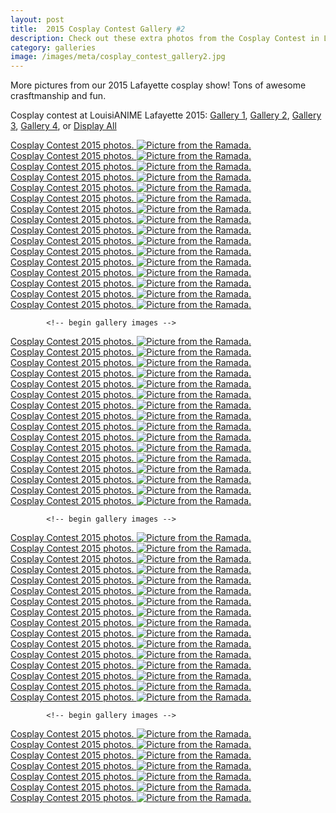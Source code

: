 ```yaml
---
layout: post
title:  2015 Cosplay Contest Gallery #2
description: Check out these extra photos from the Cosplay Contest in Lafayate 2015! More photos of fantastic cosplay and fun.
category: galleries
image: /images/meta/cosplay_contest_gallery2.jpg
---
```

<section class="portfolio">
	<div class="row">
		<div class="col-md-12">
			<p>More pictures from our 2015 Lafayette cosplay show! Tons of awesome crasftmanship and fun.</p>
		    <p class="portfolioFilter text-center">Cosplay contest at LouisiANIME Lafayette 2015: <a href="javascript:;" data-filter="gallery1">Gallery 1</a>, <a href="javascript:;" data-filter="gallery2">Gallery 2</a>, <a href="javascript:;" data-filter="gallery3">Gallery 3</a>, <a href="javascript:;" data-filter="gallery4">Gallery 4</a>, or <a href="javascript:;" data-filter="all">Display All</a>
		    </p>
		</div>
		<div class="col-md-12 mg-bt-80">
		    <div class="row portfolioContainer  text-center">
		    <!-- begin gallery images -->
<div class="col-md-4 col-xs-6 portfolio-item gallery1">
<a data-lightbox="gallery1" href="/images/gallery/cosplay_contest2_gallery1/Louisianime_2015_Cosplay_Contest_101.jpg" title="Picture from the Ramada.">
<span class="project-hover">
<span>Cosplay Contest 2015 photos.
</span>
</span>
<img src="/images/gallery/cosplay_contest2_gallery1_thumbs/Louisianime_2015_Cosplay_Contest_101.jpg" alt="Picture from the Ramada." />
</a>
</div>
<div class="col-md-4 col-xs-6 portfolio-item gallery1">
<a data-lightbox="gallery1" href="/images/gallery/cosplay_contest2_gallery1/Louisianime_2015_Cosplay_Contest_110.jpg" title="Picture from the Ramada.">
<span class="project-hover">
<span>Cosplay Contest 2015 photos.
</span>
</span>
<img src="/images/gallery/cosplay_contest2_gallery1_thumbs/Louisianime_2015_Cosplay_Contest_110.jpg" alt="Picture from the Ramada." />
</a>
</div>
<div class="col-md-4 col-xs-6 portfolio-item gallery1">
<a data-lightbox="gallery1" href="/images/gallery/cosplay_contest2_gallery1/Louisianime_2015_Cosplay_Contest_111.jpg" title="Picture from the Ramada.">
<span class="project-hover">
<span>Cosplay Contest 2015 photos.
</span>
</span>
<img src="/images/gallery/cosplay_contest2_gallery1_thumbs/Louisianime_2015_Cosplay_Contest_111.jpg" alt="Picture from the Ramada." />
</a>
</div>
<div class="col-md-4 col-xs-6 portfolio-item gallery1">
<a data-lightbox="gallery1" href="/images/gallery/cosplay_contest2_gallery1/Louisianime_2015_Cosplay_Contest_121.jpg" title="Picture from the Ramada.">
<span class="project-hover">
<span>Cosplay Contest 2015 photos.
</span>
</span>
<img src="/images/gallery/cosplay_contest2_gallery1_thumbs/Louisianime_2015_Cosplay_Contest_121.jpg" alt="Picture from the Ramada." />
</a>
</div>
<div class="col-md-4 col-xs-6 portfolio-item gallery1">
<a data-lightbox="gallery1" href="/images/gallery/cosplay_contest2_gallery1/Louisianime_2015_Cosplay_Contest_131.jpg" title="Picture from the Ramada.">
<span class="project-hover">
<span>Cosplay Contest 2015 photos.
</span>
</span>
<img src="/images/gallery/cosplay_contest2_gallery1_thumbs/Louisianime_2015_Cosplay_Contest_131.jpg" alt="Picture from the Ramada." />
</a>
</div>
<div class="col-md-4 col-xs-6 portfolio-item gallery1">
<a data-lightbox="gallery1" href="/images/gallery/cosplay_contest2_gallery1/Louisianime_2015_Cosplay_Contest_141.jpg" title="Picture from the Ramada.">
<span class="project-hover">
<span>Cosplay Contest 2015 photos.
</span>
</span>
<img src="/images/gallery/cosplay_contest2_gallery1_thumbs/Louisianime_2015_Cosplay_Contest_141.jpg" alt="Picture from the Ramada." />
</a>
</div>
<div class="col-md-4 col-xs-6 portfolio-item gallery1">
<a data-lightbox="gallery1" href="/images/gallery/cosplay_contest2_gallery1/Louisianime_2015_Cosplay_Contest_151.jpg" title="Picture from the Ramada.">
<span class="project-hover">
<span>Cosplay Contest 2015 photos.
</span>
</span>
<img src="/images/gallery/cosplay_contest2_gallery1_thumbs/Louisianime_2015_Cosplay_Contest_151.jpg" alt="Picture from the Ramada." />
</a>
</div>
<div class="col-md-4 col-xs-6 portfolio-item gallery1">
<a data-lightbox="gallery1" href="/images/gallery/cosplay_contest2_gallery1/Louisianime_2015_Cosplay_Contest_161.jpg" title="Picture from the Ramada.">
<span class="project-hover">
<span>Cosplay Contest 2015 photos.
</span>
</span>
<img src="/images/gallery/cosplay_contest2_gallery1_thumbs/Louisianime_2015_Cosplay_Contest_161.jpg" alt="Picture from the Ramada." />
</a>
</div>
<div class="col-md-4 col-xs-6 portfolio-item gallery1">
<a data-lightbox="gallery1" href="/images/gallery/cosplay_contest2_gallery1/Louisianime_2015_Cosplay_Contest_210.jpg" title="Picture from the Ramada.">
<span class="project-hover">
<span>Cosplay Contest 2015 photos.
</span>
</span>
<img src="/images/gallery/cosplay_contest2_gallery1_thumbs/Louisianime_2015_Cosplay_Contest_210.jpg" alt="Picture from the Ramada." />
</a>
</div>
<div class="col-md-4 col-xs-6 portfolio-item gallery1">
<a data-lightbox="gallery1" href="/images/gallery/cosplay_contest2_gallery1/Louisianime_2015_Cosplay_Contest_39.jpg" title="Picture from the Ramada.">
<span class="project-hover">
<span>Cosplay Contest 2015 photos.
</span>
</span>
<img src="/images/gallery/cosplay_contest2_gallery1_thumbs/Louisianime_2015_Cosplay_Contest_39.jpg" alt="Picture from the Ramada." />
</a>
</div>
<div class="col-md-4 col-xs-6 portfolio-item gallery1">
<a data-lightbox="gallery1" href="/images/gallery/cosplay_contest2_gallery1/Louisianime_2015_Cosplay_Contest_41.jpg" title="Picture from the Ramada.">
<span class="project-hover">
<span>Cosplay Contest 2015 photos.
</span>
</span>
<img src="/images/gallery/cosplay_contest2_gallery1_thumbs/Louisianime_2015_Cosplay_Contest_41.jpg" alt="Picture from the Ramada." />
</a>
</div>
<div class="col-md-4 col-xs-6 portfolio-item gallery1">
<a data-lightbox="gallery1" href="/images/gallery/cosplay_contest2_gallery1/Louisianime_2015_Cosplay_Contest_51.jpg" title="Picture from the Ramada.">
<span class="project-hover">
<span>Cosplay Contest 2015 photos.
</span>
</span>
<img src="/images/gallery/cosplay_contest2_gallery1_thumbs/Louisianime_2015_Cosplay_Contest_51.jpg" alt="Picture from the Ramada." />
</a>
</div>
<div class="col-md-4 col-xs-6 portfolio-item gallery1">
<a data-lightbox="gallery1" href="/images/gallery/cosplay_contest2_gallery1/Louisianime_2015_Cosplay_Contest_61.jpg" title="Picture from the Ramada.">
<span class="project-hover">
<span>Cosplay Contest 2015 photos.
</span>
</span>
<img src="/images/gallery/cosplay_contest2_gallery1_thumbs/Louisianime_2015_Cosplay_Contest_61.jpg" alt="Picture from the Ramada." />
</a>
</div>
<div class="col-md-4 col-xs-6 portfolio-item gallery1">
<a data-lightbox="gallery1" href="/images/gallery/cosplay_contest2_gallery1/Louisianime_2015_Cosplay_Contest_71.jpg" title="Picture from the Ramada.">
<span class="project-hover">
<span>Cosplay Contest 2015 photos.
</span>
</span>
<img src="/images/gallery/cosplay_contest2_gallery1_thumbs/Louisianime_2015_Cosplay_Contest_71.jpg" alt="Picture from the Ramada." />
</a>
</div>
<div class="col-md-4 col-xs-6 portfolio-item gallery1">
<a data-lightbox="gallery1" href="/images/gallery/cosplay_contest2_gallery1/Louisianime_2015_Cosplay_Contest_81.jpg" title="Picture from the Ramada.">
<span class="project-hover">
<span>Cosplay Contest 2015 photos.
</span>
</span>
<img src="/images/gallery/cosplay_contest2_gallery1_thumbs/Louisianime_2015_Cosplay_Contest_81.jpg" alt="Picture from the Ramada." />
</a>
</div>
<div class="col-md-4 col-xs-6 portfolio-item gallery1">
<a data-lightbox="gallery1" href="/images/gallery/cosplay_contest2_gallery1/Louisianime_2015_Cosplay_Contest_91.jpg" title="Picture from the Ramada.">
<span class="project-hover">
<span>Cosplay Contest 2015 photos.
</span>
</span>
<img src="/images/gallery/cosplay_contest2_gallery1_thumbs/Louisianime_2015_Cosplay_Contest_91.jpg" alt="Picture from the Ramada." />
</a>
</div>
<!-- end gallery images -->

		    <!-- begin gallery images -->
<div class="col-md-4 col-xs-6 portfolio-item gallery2">
<a data-lightbox="gallery2" href="/images/gallery/cosplay_contest2_gallery2/Louisianime_2015_Cosplay_Contest_171.jpg" title="Picture from the Ramada.">
<span class="project-hover">
<span>Cosplay Contest 2015 photos.
</span>
</span>
<img src="/images/gallery/cosplay_contest2_gallery2_thumbs/Louisianime_2015_Cosplay_Contest_171.jpg" alt="Picture from the Ramada." />
</a>
</div>
<div class="col-md-4 col-xs-6 portfolio-item gallery2">
<a data-lightbox="gallery2" href="/images/gallery/cosplay_contest2_gallery2/Louisianime_2015_Cosplay_Contest_181.jpg" title="Picture from the Ramada.">
<span class="project-hover">
<span>Cosplay Contest 2015 photos.
</span>
</span>
<img src="/images/gallery/cosplay_contest2_gallery2_thumbs/Louisianime_2015_Cosplay_Contest_181.jpg" alt="Picture from the Ramada." />
</a>
</div>
<div class="col-md-4 col-xs-6 portfolio-item gallery2">
<a data-lightbox="gallery2" href="/images/gallery/cosplay_contest2_gallery2/Louisianime_2015_Cosplay_Contest_191.jpg" title="Picture from the Ramada.">
<span class="project-hover">
<span>Cosplay Contest 2015 photos.
</span>
</span>
<img src="/images/gallery/cosplay_contest2_gallery2_thumbs/Louisianime_2015_Cosplay_Contest_191.jpg" alt="Picture from the Ramada." />
</a>
</div>
<div class="col-md-4 col-xs-6 portfolio-item gallery2">
<a data-lightbox="gallery2" href="/images/gallery/cosplay_contest2_gallery2/Louisianime_2015_Cosplay_Contest_201.jpg" title="Picture from the Ramada.">
<span class="project-hover">
<span>Cosplay Contest 2015 photos.
</span>
</span>
<img src="/images/gallery/cosplay_contest2_gallery2_thumbs/Louisianime_2015_Cosplay_Contest_201.jpg" alt="Picture from the Ramada." />
</a>
</div>
<div class="col-md-4 col-xs-6 portfolio-item gallery2">
<a data-lightbox="gallery2" href="/images/gallery/cosplay_contest2_gallery2/Louisianime_2015_Cosplay_Contest_211.jpg" title="Picture from the Ramada.">
<span class="project-hover">
<span>Cosplay Contest 2015 photos.
</span>
</span>
<img src="/images/gallery/cosplay_contest2_gallery2_thumbs/Louisianime_2015_Cosplay_Contest_211.jpg" alt="Picture from the Ramada." />
</a>
</div>
<div class="col-md-4 col-xs-6 portfolio-item gallery2">
<a data-lightbox="gallery2" href="/images/gallery/cosplay_contest2_gallery2/Louisianime_2015_Cosplay_Contest_221.jpg" title="Picture from the Ramada.">
<span class="project-hover">
<span>Cosplay Contest 2015 photos.
</span>
</span>
<img src="/images/gallery/cosplay_contest2_gallery2_thumbs/Louisianime_2015_Cosplay_Contest_221.jpg" alt="Picture from the Ramada." />
</a>
</div>
<div class="col-md-4 col-xs-6 portfolio-item gallery2">
<a data-lightbox="gallery2" href="/images/gallery/cosplay_contest2_gallery2/Louisianime_2015_Cosplay_Contest_231.jpg" title="Picture from the Ramada.">
<span class="project-hover">
<span>Cosplay Contest 2015 photos.
</span>
</span>
<img src="/images/gallery/cosplay_contest2_gallery2_thumbs/Louisianime_2015_Cosplay_Contest_231.jpg" alt="Picture from the Ramada." />
</a>
</div>
<div class="col-md-4 col-xs-6 portfolio-item gallery2">
<a data-lightbox="gallery2" href="/images/gallery/cosplay_contest2_gallery2/Louisianime_2015_Cosplay_Contest_241.jpg" title="Picture from the Ramada.">
<span class="project-hover">
<span>Cosplay Contest 2015 photos.
</span>
</span>
<img src="/images/gallery/cosplay_contest2_gallery2_thumbs/Louisianime_2015_Cosplay_Contest_241.jpg" alt="Picture from the Ramada." />
</a>
</div>
<div class="col-md-4 col-xs-6 portfolio-item gallery2">
<a data-lightbox="gallery2" href="/images/gallery/cosplay_contest2_gallery2/Louisianime_2015_Cosplay_Contest_251.jpg" title="Picture from the Ramada.">
<span class="project-hover">
<span>Cosplay Contest 2015 photos.
</span>
</span>
<img src="/images/gallery/cosplay_contest2_gallery2_thumbs/Louisianime_2015_Cosplay_Contest_251.jpg" alt="Picture from the Ramada." />
</a>
</div>
<div class="col-md-4 col-xs-6 portfolio-item gallery2">
<a data-lightbox="gallery2" href="/images/gallery/cosplay_contest2_gallery2/Louisianime_2015_Cosplay_Contest_261.jpg" title="Picture from the Ramada.">
<span class="project-hover">
<span>Cosplay Contest 2015 photos.
</span>
</span>
<img src="/images/gallery/cosplay_contest2_gallery2_thumbs/Louisianime_2015_Cosplay_Contest_261.jpg" alt="Picture from the Ramada." />
</a>
</div>
<div class="col-md-4 col-xs-6 portfolio-item gallery2">
<a data-lightbox="gallery2" href="/images/gallery/cosplay_contest2_gallery2/Louisianime_2015_Cosplay_Contest_271.jpg" title="Picture from the Ramada.">
<span class="project-hover">
<span>Cosplay Contest 2015 photos.
</span>
</span>
<img src="/images/gallery/cosplay_contest2_gallery2_thumbs/Louisianime_2015_Cosplay_Contest_271.jpg" alt="Picture from the Ramada." />
</a>
</div>
<div class="col-md-4 col-xs-6 portfolio-item gallery2">
<a data-lightbox="gallery2" href="/images/gallery/cosplay_contest2_gallery2/Louisianime_2015_Cosplay_Contest_281.jpg" title="Picture from the Ramada.">
<span class="project-hover">
<span>Cosplay Contest 2015 photos.
</span>
</span>
<img src="/images/gallery/cosplay_contest2_gallery2_thumbs/Louisianime_2015_Cosplay_Contest_281.jpg" alt="Picture from the Ramada." />
</a>
</div>
<div class="col-md-4 col-xs-6 portfolio-item gallery2">
<a data-lightbox="gallery2" href="/images/gallery/cosplay_contest2_gallery2/Louisianime_2015_Cosplay_Contest_291.jpg" title="Picture from the Ramada.">
<span class="project-hover">
<span>Cosplay Contest 2015 photos.
</span>
</span>
<img src="/images/gallery/cosplay_contest2_gallery2_thumbs/Louisianime_2015_Cosplay_Contest_291.jpg" alt="Picture from the Ramada." />
</a>
</div>
<div class="col-md-4 col-xs-6 portfolio-item gallery2">
<a data-lightbox="gallery2" href="/images/gallery/cosplay_contest2_gallery2/Louisianime_2015_Cosplay_Contest_301.jpg" title="Picture from the Ramada.">
<span class="project-hover">
<span>Cosplay Contest 2015 photos.
</span>
</span>
<img src="/images/gallery/cosplay_contest2_gallery2_thumbs/Louisianime_2015_Cosplay_Contest_301.jpg" alt="Picture from the Ramada." />
</a>
</div>
<div class="col-md-4 col-xs-6 portfolio-item gallery2">
<a data-lightbox="gallery2" href="/images/gallery/cosplay_contest2_gallery2/Louisianime_2015_Cosplay_Contest_311.jpg" title="Picture from the Ramada.">
<span class="project-hover">
<span>Cosplay Contest 2015 photos.
</span>
</span>
<img src="/images/gallery/cosplay_contest2_gallery2_thumbs/Louisianime_2015_Cosplay_Contest_311.jpg" alt="Picture from the Ramada." />
</a>
</div>
<div class="col-md-4 col-xs-6 portfolio-item gallery2">
<a data-lightbox="gallery2" href="/images/gallery/cosplay_contest2_gallery2/Louisianime_2015_Cosplay_Contest_321.jpg" title="Picture from the Ramada.">
<span class="project-hover">
<span>Cosplay Contest 2015 photos.
</span>
</span>
<img src="/images/gallery/cosplay_contest2_gallery2_thumbs/Louisianime_2015_Cosplay_Contest_321.jpg" alt="Picture from the Ramada." />
</a>
</div>
<!-- end gallery images -->

		    <!-- begin gallery images -->
<div class="col-md-4 col-xs-6 portfolio-item gallery3">
<a data-lightbox="gallery3" href="/images/gallery/cosplay_contest2_gallery3/Louisianime_2015_Cosplay_Contest_331.jpg" title="Picture from the Ramada.">
<span class="project-hover">
<span>Cosplay Contest 2015 photos.
</span>
</span>
<img src="/images/gallery/cosplay_contest2_gallery3_thumbs/Louisianime_2015_Cosplay_Contest_331.jpg" alt="Picture from the Ramada." />
</a>
</div>
<div class="col-md-4 col-xs-6 portfolio-item gallery3">
<a data-lightbox="gallery3" href="/images/gallery/cosplay_contest2_gallery3/Louisianime_2015_Cosplay_Contest_341.jpg" title="Picture from the Ramada.">
<span class="project-hover">
<span>Cosplay Contest 2015 photos.
</span>
</span>
<img src="/images/gallery/cosplay_contest2_gallery3_thumbs/Louisianime_2015_Cosplay_Contest_341.jpg" alt="Picture from the Ramada." />
</a>
</div>
<div class="col-md-4 col-xs-6 portfolio-item gallery3">
<a data-lightbox="gallery3" href="/images/gallery/cosplay_contest2_gallery3/Louisianime_2015_Cosplay_Contest_351.jpg" title="Picture from the Ramada.">
<span class="project-hover">
<span>Cosplay Contest 2015 photos.
</span>
</span>
<img src="/images/gallery/cosplay_contest2_gallery3_thumbs/Louisianime_2015_Cosplay_Contest_351.jpg" alt="Picture from the Ramada." />
</a>
</div>
<div class="col-md-4 col-xs-6 portfolio-item gallery3">
<a data-lightbox="gallery3" href="/images/gallery/cosplay_contest2_gallery3/Louisianime_2015_Cosplay_Contest_361.jpg" title="Picture from the Ramada.">
<span class="project-hover">
<span>Cosplay Contest 2015 photos.
</span>
</span>
<img src="/images/gallery/cosplay_contest2_gallery3_thumbs/Louisianime_2015_Cosplay_Contest_361.jpg" alt="Picture from the Ramada." />
</a>
</div>
<div class="col-md-4 col-xs-6 portfolio-item gallery3">
<a data-lightbox="gallery3" href="/images/gallery/cosplay_contest2_gallery3/Louisianime_2015_Cosplay_Contest_371.jpg" title="Picture from the Ramada.">
<span class="project-hover">
<span>Cosplay Contest 2015 photos.
</span>
</span>
<img src="/images/gallery/cosplay_contest2_gallery3_thumbs/Louisianime_2015_Cosplay_Contest_371.jpg" alt="Picture from the Ramada." />
</a>
</div>
<div class="col-md-4 col-xs-6 portfolio-item gallery3">
<a data-lightbox="gallery3" href="/images/gallery/cosplay_contest2_gallery3/Louisianime_2015_Cosplay_Contest_381.jpg" title="Picture from the Ramada.">
<span class="project-hover">
<span>Cosplay Contest 2015 photos.
</span>
</span>
<img src="/images/gallery/cosplay_contest2_gallery3_thumbs/Louisianime_2015_Cosplay_Contest_381.jpg" alt="Picture from the Ramada." />
</a>
</div>
<div class="col-md-4 col-xs-6 portfolio-item gallery3">
<a data-lightbox="gallery3" href="/images/gallery/cosplay_contest2_gallery3/Louisianime_2015_Cosplay_Contest_391.jpg" title="Picture from the Ramada.">
<span class="project-hover">
<span>Cosplay Contest 2015 photos.
</span>
</span>
<img src="/images/gallery/cosplay_contest2_gallery3_thumbs/Louisianime_2015_Cosplay_Contest_391.jpg" alt="Picture from the Ramada." />
</a>
</div>
<div class="col-md-4 col-xs-6 portfolio-item gallery3">
<a data-lightbox="gallery3" href="/images/gallery/cosplay_contest2_gallery3/Louisianime_2015_Cosplay_Contest_40.jpg" title="Picture from the Ramada.">
<span class="project-hover">
<span>Cosplay Contest 2015 photos.
</span>
</span>
<img src="/images/gallery/cosplay_contest2_gallery3_thumbs/Louisianime_2015_Cosplay_Contest_40.jpg" alt="Picture from the Ramada." />
</a>
</div>
<div class="col-md-4 col-xs-6 portfolio-item gallery3">
<a data-lightbox="gallery3" href="/images/gallery/cosplay_contest2_gallery3/Louisianime_2015_Cosplay_Contest_411.jpg" title="Picture from the Ramada.">
<span class="project-hover">
<span>Cosplay Contest 2015 photos.
</span>
</span>
<img src="/images/gallery/cosplay_contest2_gallery3_thumbs/Louisianime_2015_Cosplay_Contest_411.jpg" alt="Picture from the Ramada." />
</a>
</div>
<div class="col-md-4 col-xs-6 portfolio-item gallery3">
<a data-lightbox="gallery3" href="/images/gallery/cosplay_contest2_gallery3/Louisianime_2015_Cosplay_Contest_42.jpg" title="Picture from the Ramada.">
<span class="project-hover">
<span>Cosplay Contest 2015 photos.
</span>
</span>
<img src="/images/gallery/cosplay_contest2_gallery3_thumbs/Louisianime_2015_Cosplay_Contest_42.jpg" alt="Picture from the Ramada." />
</a>
</div>
<div class="col-md-4 col-xs-6 portfolio-item gallery3">
<a data-lightbox="gallery3" href="/images/gallery/cosplay_contest2_gallery3/Louisianime_2015_Cosplay_Contest_43.jpg" title="Picture from the Ramada.">
<span class="project-hover">
<span>Cosplay Contest 2015 photos.
</span>
</span>
<img src="/images/gallery/cosplay_contest2_gallery3_thumbs/Louisianime_2015_Cosplay_Contest_43.jpg" alt="Picture from the Ramada." />
</a>
</div>
<div class="col-md-4 col-xs-6 portfolio-item gallery3">
<a data-lightbox="gallery3" href="/images/gallery/cosplay_contest2_gallery3/Louisianime_2015_Cosplay_Contest_44.jpg" title="Picture from the Ramada.">
<span class="project-hover">
<span>Cosplay Contest 2015 photos.
</span>
</span>
<img src="/images/gallery/cosplay_contest2_gallery3_thumbs/Louisianime_2015_Cosplay_Contest_44.jpg" alt="Picture from the Ramada." />
</a>
</div>
<div class="col-md-4 col-xs-6 portfolio-item gallery3">
<a data-lightbox="gallery3" href="/images/gallery/cosplay_contest2_gallery3/Louisianime_2015_Cosplay_Contest_45.jpg" title="Picture from the Ramada.">
<span class="project-hover">
<span>Cosplay Contest 2015 photos.
</span>
</span>
<img src="/images/gallery/cosplay_contest2_gallery3_thumbs/Louisianime_2015_Cosplay_Contest_45.jpg" alt="Picture from the Ramada." />
</a>
</div>
<div class="col-md-4 col-xs-6 portfolio-item gallery3">
<a data-lightbox="gallery3" href="/images/gallery/cosplay_contest2_gallery3/Louisianime_2015_Cosplay_Contest_46.jpg" title="Picture from the Ramada.">
<span class="project-hover">
<span>Cosplay Contest 2015 photos.
</span>
</span>
<img src="/images/gallery/cosplay_contest2_gallery3_thumbs/Louisianime_2015_Cosplay_Contest_46.jpg" alt="Picture from the Ramada." />
</a>
</div>
<div class="col-md-4 col-xs-6 portfolio-item gallery3">
<a data-lightbox="gallery3" href="/images/gallery/cosplay_contest2_gallery3/Louisianime_2015_Cosplay_Contest_47.jpg" title="Picture from the Ramada.">
<span class="project-hover">
<span>Cosplay Contest 2015 photos.
</span>
</span>
<img src="/images/gallery/cosplay_contest2_gallery3_thumbs/Louisianime_2015_Cosplay_Contest_47.jpg" alt="Picture from the Ramada." />
</a>
</div>
<div class="col-md-4 col-xs-6 portfolio-item gallery3">
<a data-lightbox="gallery3" href="/images/gallery/cosplay_contest2_gallery3/Louisianime_2015_Cosplay_Contest_48.jpg" title="Picture from the Ramada.">
<span class="project-hover">
<span>Cosplay Contest 2015 photos.
</span>
</span>
<img src="/images/gallery/cosplay_contest2_gallery3_thumbs/Louisianime_2015_Cosplay_Contest_48.jpg" alt="Picture from the Ramada." />
</a>
</div>
<!-- end gallery images -->

		    <!-- begin gallery images -->
<div class="col-md-4 col-xs-6 portfolio-item gallery4">
<a data-lightbox="gallery4" href="/images/gallery/cosplay_contest2_gallery4/Louisianime_2015_Cosplay_Contest_49.jpg" title="Picture from the Ramada.">
<span class="project-hover">
<span>Cosplay Contest 2015 photos.
</span>
</span>
<img src="/images/gallery/cosplay_contest2_gallery4_thumbs/Louisianime_2015_Cosplay_Contest_49.jpg" alt="Picture from the Ramada." />
</a>
</div>
<div class="col-md-4 col-xs-6 portfolio-item gallery4">
<a data-lightbox="gallery4" href="/images/gallery/cosplay_contest2_gallery4/Louisianime_2015_Cosplay_Contest_50.jpg" title="Picture from the Ramada.">
<span class="project-hover">
<span>Cosplay Contest 2015 photos.
</span>
</span>
<img src="/images/gallery/cosplay_contest2_gallery4_thumbs/Louisianime_2015_Cosplay_Contest_50.jpg" alt="Picture from the Ramada." />
</a>
</div>
<div class="col-md-4 col-xs-6 portfolio-item gallery4">
<a data-lightbox="gallery4" href="/images/gallery/cosplay_contest2_gallery4/Louisianime_2015_Cosplay_Contest_511.jpg" title="Picture from the Ramada.">
<span class="project-hover">
<span>Cosplay Contest 2015 photos.
</span>
</span>
<img src="/images/gallery/cosplay_contest2_gallery4_thumbs/Louisianime_2015_Cosplay_Contest_511.jpg" alt="Picture from the Ramada." />
</a>
</div>
<div class="col-md-4 col-xs-6 portfolio-item gallery4">
<a data-lightbox="gallery4" href="/images/gallery/cosplay_contest2_gallery4/Louisianime_2015_Cosplay_Contest_52.jpg" title="Picture from the Ramada.">
<span class="project-hover">
<span>Cosplay Contest 2015 photos.
</span>
</span>
<img src="/images/gallery/cosplay_contest2_gallery4_thumbs/Louisianime_2015_Cosplay_Contest_52.jpg" alt="Picture from the Ramada." />
</a>
</div>
<div class="col-md-4 col-xs-6 portfolio-item gallery4">
<a data-lightbox="gallery4" href="/images/gallery/cosplay_contest2_gallery4/Louisianime_2015_Cosplay_Contest_53.jpg" title="Picture from the Ramada.">
<span class="project-hover">
<span>Cosplay Contest 2015 photos.
</span>
</span>
<img src="/images/gallery/cosplay_contest2_gallery4_thumbs/Louisianime_2015_Cosplay_Contest_53.jpg" alt="Picture from the Ramada." />
</a>
</div>
<div class="col-md-4 col-xs-6 portfolio-item gallery4">
<a data-lightbox="gallery4" href="/images/gallery/cosplay_contest2_gallery4/Louisianime_2015_Cosplay_Contest_54.jpg" title="Picture from the Ramada.">
<span class="project-hover">
<span>Cosplay Contest 2015 photos.
</span>
</span>
<img src="/images/gallery/cosplay_contest2_gallery4_thumbs/Louisianime_2015_Cosplay_Contest_54.jpg" alt="Picture from the Ramada." />
</a>
</div>
<div class="col-md-4 col-xs-6 portfolio-item gallery4">
<a data-lightbox="gallery4" href="/images/gallery/cosplay_contest2_gallery4/Louisianime_2015_Cosplay_Contest_55.jpg" title="Picture from the Ramada.">
<span class="project-hover">
<span>Cosplay Contest 2015 photos.
</span>
</span>
<img src="/images/gallery/cosplay_contest2_gallery4_thumbs/Louisianime_2015_Cosplay_Contest_55.jpg" alt="Picture from the Ramada." />
</a>
</div>
<!-- end gallery images -->
		    </div>
		</div>
	</div>
</section>
